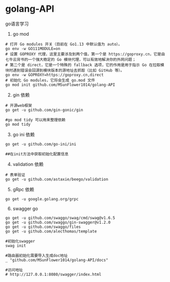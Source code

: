 # golang-API
go语言学习

1. go mod
```shell script
# 打开 Go modules 开关（目前在 Go1.13 中默认值为 auto）。   
go env -w GO111MODULE=on  
# 设置 GOPROXY 代理，这里主要涉及到两个值，第一个是 https://goproxy.cn，它是由七牛云背书的一个强大稳定的 Go 模块代理，可以有效地解决你的外网问题；
# 第二个是 direct，它是一个特殊的 fallback 选项，它的作用是用于指示 Go 在拉取模块时遇到错误会回源到模块版本的源地址去抓取（比如 GitHub 等）。
go env -w GOPROXY=https://goproxy.cn,direct  
# 初始化 Go modules，它将会生成 go.mod 文件
go mod init github.com/MSunFlower1014/golang-API  
```

2. gin 依赖  
```shell script
# 开源web框架
go get -u github.com/gin-gonic/gin

#go mod tidy 可以用来整理依赖
go mod tidy
```

3. go ini 依赖  
```shell script
go get -u github.com/go-ini/ini

##在init方法中获取初始化配置信息

```

4. validation 依赖
```shell script
# 表单验证
go get -u github.com/astaxie/beego/validation
```

5. gRpc 依赖
```shell script
go get -u google.golang.org/grpc
```

6. swagger go
```shell script
go get -u github.com/swaggo/swag/cmd/swag@v1.6.5
go get -u github.com/swaggo/gin-swagger@v1.2.0 
go get -u github.com/swaggo/files
go get -u github.com/alecthomas/template

#初始化swagger
swag init

#路由器初始化需要导入生成doc地址
_ "github.com/MSunFlower1014/golang-API/docs"

#访问地址 
# http://127.0.0.1:8080/swagger/index.html
```